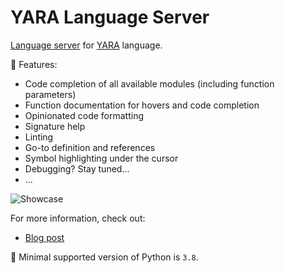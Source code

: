# YARA Language Server

[Language server](https://microsoft.github.io/language-server-protocol/) for
[YARA](https://yara.readthedocs.io/en/stable/) language.

:rocket: Features:
- Code completion of all available modules (including function parameters)
- Function documentation for hovers and code completion
- Opinionated code formatting
- Signature help
- Linting
- Go-to definition and references
- Symbol highlighting under the cursor
- Debugging? Stay tuned...
- ...

![Showcase](/assets/yls.png)

For more information, check out:
- [Blog post](https://engineering.avast.io/yls-first-step-towards-yara-development-environment/)

:snake: Minimal supported version of Python is `3.8`.
